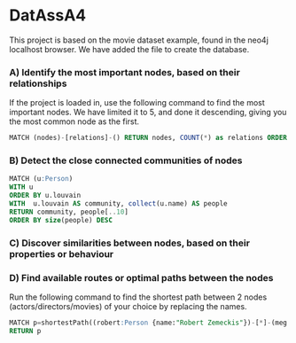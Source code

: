 # DatAssA4

This project is based on the movie dataset example, found in the neo4j localhost browser. We have added the file to create the database.

### A) Identify the most important nodes, based on their relationships
If the project is loaded in, use the following command to find the most important nodes. We have limited it to 5, and done it descending, giving you the most common node as the first.
```sql
MATCH (nodes)-[relations]-() RETURN nodes, COUNT(*) as relations ORDER BY COUNT(*) DESC LIMIT 5
```

### B) Detect the close connected communities of nodes
```sql
MATCH (u:Person)
WITH u
ORDER BY u.louvain
WITH  u.louvain AS community, collect(u.name) AS people
RETURN community, people[..10]
ORDER BY size(people) DESC
```

### C) Discover similarities between nodes, based on their properties or behaviour


### D) Find available routes or optimal paths between the nodes
Run the following command to find the shortest path between 2 nodes (actors/directors/movies) of your choice by replacing the names.
```sql
MATCH p=shortestPath((robert:Person {name:"Robert Zemeckis"})-[*]-(meg:Person {name:"Meg Ryan"}))
RETURN p
```
